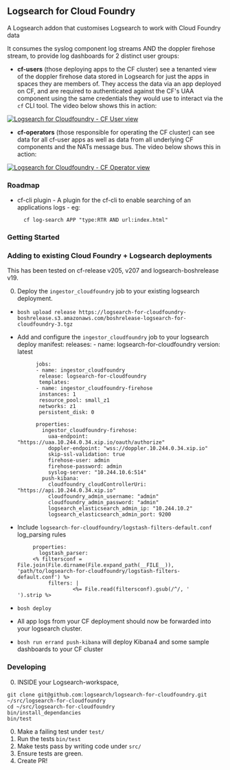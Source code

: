 ## Logsearch for Cloud Foundry

A Logsearch addon that customises Logsearch to work with Cloud Foundry data

It consumes the syslog component log streams AND the doppler firehose stream, to provide log dashboards for 2 distinct user groups:

* **cf-users** (those deploying apps to the CF cluster) see a tenanted view of the doppler firehose data stored in Logsearch for just the apps in spaces they are members of.  They access the data via an app deployed on CF, and are required to authenticated against the CF's UAA component using the same credentials they would use to interact via the `cf` CLI tool.
The video below shows this in action:

[![Logsearch for Cloudfoundry - CF User view](https://cloud.githubusercontent.com/assets/227505/7177797/848e43a4-e421-11e4-912a-8803c1864cc1.png)](https://youtu.be/M-ODQwm98YM)

* **cf-operators** (those responsible for operating the CF cluster) can see data for all cf-user apps as well as data from all underlying CF components and the NATs message bus.
The video below shows this in action:

[![Logsearch for Cloudfoundry - CF Operator view](https://cloud.githubusercontent.com/assets/227505/7177840/d32fa890-e421-11e4-9127-dd2ce2ef36b9.png)](https://youtu.be/gWfoHCQUixM)

### Roadmap

* cf-cli plugin - A plugin for the cf-cli to enable searching of an applications logs - eg:

        cf log-search APP "type:RTR AND url:index.html"


### Getting Started

### Adding to existing Cloud Foundry + Logsearch deployments

This has been tested on cf-release v205, v207 and logsearch-boshrelease v19.

0.  Deploy the `ingestor_cloudfoundry` job to your existing logsearch deployment.

  * `bosh upload release https://logsearch-for-cloudfoundry-boshrelease.s3.amazonaws.com/boshrelease-logsearch-for-cloudfoundry-3.tgz`
  * Add and configure the `ingestor_cloudfoundry` job to your logsearch deploy manifest:
              releases:
              - name: logsearch-for-cloudfoundry
               version: latest

              jobs:
              - name: ingestor_cloudfoundry
               release: logsearch-for-cloudfoundry
               templates:
              - name: ingestor_cloudfoundry-firehose
               instances: 1
               resource_pool: small_z1
               networks: z1
               persistent_disk: 0

              properties:
                ingestor_cloudfoundry-firehose:
                  uaa-endpoint: "https://uaa.10.244.0.34.xip.io/oauth/authorize"
                  doppler-endpoint: "wss://doppler.10.244.0.34.xip.io"
                  skip-ssl-validation: true
                  firehose-user: admin
                  firehose-password: admin
                  syslog-server: "10.244.10.6:514"
                push-kibana:
                  cloudfoundry_cloudControllerUri: "https://api.10.244.0.34.xip.io"
                  cloudfoundry_admin_username: "admin"
                  cloudfoundry_admin_password: "admin"
                  logsearch_elasticsearch_admin_ip: "10.244.10.2"
                  logsearch_elasticsearch_admin_port: 9200

   
   * Include `logsearch-for-cloudfoundry/logstash-filters-default.conf` log_parsing rules
 
              properties:
                logstash_parser:
              <% filtersconf = File.join(File.dirname(File.expand_path(__FILE__)), 'path/to/logsearch-for-cloudfoundry/logstash-filters-  default.conf') %>
                   filters: |
                           <%= File.read(filtersconf).gsub(/^/, '            ').strip %>

   * `bosh deploy`
   * All app logs from your CF deployment should now be forwarded into your logsearch cluster. 
   * `bosh run errand push-kibana` will deploy Kibana4 and some sample dashboards to your CF cluster

### Developing

0. INSIDE your Logsearch-workspace,

```
git clone git@github.com:logsearch/logsearch-for-cloudfoundry.git ~/src/logsearch-for-cloudfoundry
cd ~/src/logsearch-for-cloudfoundry
bin/install_dependancies
bin/test
```

0. Make a failing test under `test/`
0. Run the tests `bin/test`
0. Make tests pass by writing code under `src/`
0. Ensure tests are green.
0. Create PR!
